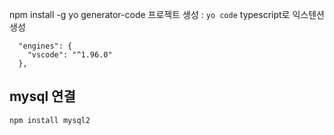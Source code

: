 

npm install -g yo generator-code
프로젝트 생성 : `yo code`
typescript로 익스텐션 생성

```
  "engines": {
    "vscode": "^1.96.0"
  },
```


## mysql 연결


```bash
npm install mysql2
```